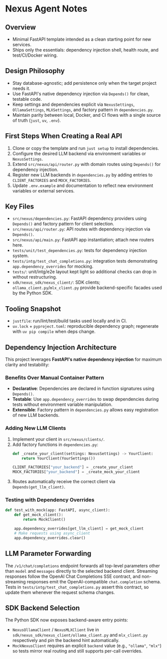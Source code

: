 # Nexus Agent Notes

## Overview
- Minimal FastAPI template intended as a clean starting point for new services.
- Ships only the essentials: dependency injection shell, health route, and test/CI/Docker wiring.

## Design Philosophy
- Stay database-agnostic; add persistence only when the target project needs it.
- Use FastAPI's native dependency injection via `Depends()` for clean, testable code.
- Keep settings and dependencies explicit via `NexusSettings`, `OllamaSettings`, `MLXSettings`, and factory pattern in `dependencies.py`.
- Maintain parity between local, Docker, and CI flows with a single source of truth (`just`, `uv`, `.env`).

## First Steps When Creating a Real API
1. Clone or copy the template and run `just setup` to install dependencies.
2. Configure the desired LLM backend via environment variables or `NexusSettings`.
3. Extend `src/nexus/api/router.py` with domain routes using `Depends()` for dependency injection.
4. Register new LLM backends in `dependencies.py` by adding entries to `CLIENT_FACTORIES` and `MOCK_FACTORIES`.
5. Update `.env.example` and documentation to reflect new environment variables or external services.

## Key Files
- `src/nexus/dependencies.py`: FastAPI dependency providers using `Depends()` and factory pattern for client selection.
- `src/nexus/api/router.py`: API routes with dependency injection via `Depends()`.
- `src/nexus/api/main.py`: FastAPI app instantiation; attach new routers here.
- `tests/unit/test_dependencies.py`: tests for dependency injection system.
- `tests/intg/test_chat_completions.py`: integration tests demonstrating `app.dependency_overrides` for mocking.
- `tests/`: unit/intg/e2e layout kept light so additional checks can drop in without restructuring.
- `sdk/nexus_sdk/nexus_client/`: SDK clients; `ollama_client.py`/`mlx_client.py` provide backend-specific facades used by the Python SDK.

## Tooling Snapshot
- `justfile`: run/lint/test/build tasks used locally and in CI.
- `uv.lock` + `pyproject.toml`: reproducible dependency graph; regenerate with `uv pip compile` when deps change.

## Dependency Injection Architecture

This project leverages **FastAPI's native dependency injection** for maximum clarity and testability:

### Benefits Over Manual Container Pattern
- **Declarative**: Dependencies are declared in function signatures using `Depends()`.
- **Testable**: Use `app.dependency_overrides` to swap dependencies during tests without environment variable manipulation.
- **Extensible**: Factory pattern in `dependencies.py` allows easy registration of new LLM backends.

### Adding New LLM Clients
1. Implement your client in `src/nexus/clients/`.
2. Add factory functions in `dependencies.py`:
   ```python
   def _create_your_client(settings: NexusSettings) -> YourClient:
       return YourClient(YourSettings())

   CLIENT_FACTORIES["your_backend"] = _create_your_client
   MOCK_FACTORIES["your_backend"] = _create_mock_your_client
   ```
3. Routes automatically receive the correct client via `Depends(get_llm_client)`.

### Testing with Dependency Overrides
```python
def test_with_mock(app: FastAPI, async_client):
    def get_mock_client():
        return MockClient()

    app.dependency_overrides[get_llm_client] = get_mock_client
    # Make requests using async_client
    app.dependency_overrides.clear()
```

## LLM Parameter Forwarding

The `/v1/chat/completions` endpoint forwards all top-level parameters other than `model` and `messages` directly to the
selected backend client. Streaming responses follow the OpenAI Chat Completions SSE contract, and non-streaming responses
emit the OpenAI-compatible `chat.completion` schema. Tests in `tests/intg/test_chat_completions.py` assert this contract, so
update them whenever the request schema changes.

## SDK Backend Selection

The Python SDK now exposes backend-aware entry points:

- `NexusOllamaClient` / `NexusMLXClient` live in `sdk/nexus_sdk/nexus_client/ollama_client.py` and `mlx_client.py` respectively and pin the backend hint automatically.
- `MockNexusClient` requires an explicit `backend` value (e.g., `"ollama"`, `"mlx"`) so tests mirror real routing and still supports per-call overrides.
